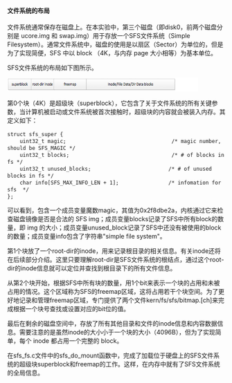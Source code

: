 #### 文件系统的布局 

文件系统通常保存在磁盘上。在本实验中，第三个磁盘（即disk0，前两个磁盘分别是
ucore.img 和 swap.img）用于存放一个SFS文件系统（Simple
Filesystem）。通常文件系统中，磁盘的使用是以扇区（Sector）为单位的，但是为了实现简便，SFS
中以 block （4K，与内存 page 大小相等）为基本单位。

SFS文件系统的布局如下图所示。

![image](../lab8_figs/image003.png)

第0个块（4K）是超级块（superblock），它包含了关于文件系统的所有关键参数，当计算机被启动或文件系统被首次接触时，超级块的内容就会被装入内存。其定义如下：

```
struct sfs_super {
    uint32_t magic;                                  /* magic number, should be SFS_MAGIC */
    uint32_t blocks;                                 /* # of blocks in fs */
    uint32_t unused_blocks;                         /* # of unused blocks in fs */
    char info[SFS_MAX_INFO_LEN + 1];                /* infomation for sfs  */
};
```

可以看到，包含一个成员变量魔数magic，其值为0x2f8dbe2a，内核通过它来检查磁盘镜像是否是合法的 SFS img；成员变量blocks记录了SFS中所有block的数量，即 img 的大小；成员变量unused\_block记录了SFS中还没有被使用的block的数量；成员变量info包含了字符串"simple file system"。

第1个块放了一个root-dir的inode，用来记录根目录的相关信息。有关inode还将在后续部分介绍。这里只要理解root-dir是SFS文件系统的根结点，通过这个root-dir的inode信息就可以定位并查找到根目录下的所有文件信息。

从第2个块开始，根据SFS中所有块的数量，用1个bit来表示一个块的占用和未被占用的情况。这个区域称为SFS的freemap区域，这将占用若干个块空间。为了更好地记录和管理freemap区域，专门提供了两个文件kern/fs/sfs/bitmap.[ch]来完成根据一个块号查找或设置对应的bit位的值。

最后在剩余的磁盘空间中，存放了所有其他目录和文件的inode信息和内容数据信息。需要注意的是虽然inode的大小小于一个块的大小（4096B），但为了实现简单，每个 inode 都占用一个完整的 block。

在sfs\_fs.c文件中的sfs\_do\_mount函数中，完成了加载位于硬盘上的SFS文件系统的超级块superblock和freemap的工作。这样，在内存中就有了SFS文件系统的全局信息。
